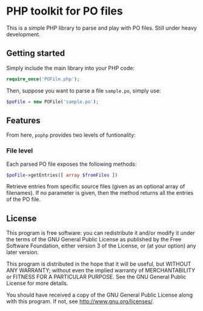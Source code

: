 PHP toolkit for PO files
========================

This is a simple PHP library to parse and play with PO files. Still under heavy development.

Getting started
---------------

Simply include the main library into your PHP code:
```php
require_once('POFile.php');
```

Then, suppose you want to parse a file ```sample.po```, simply use:
```php
$poFile = new POFile('sample.po');
```

Features
--------

From here, ```pophp``` provides two levels of funtionality: 

### File level ###

Each parsed PO file exposes the following methods: 

```php
$poFile->getEntries([ array $fromFiles ])
```
Retrieve entries from specific source files (given as an optional array of filenames).
If no parameter is given, then the method returns all the entries of the PO file.

License
-------

This program is free software: you can redistribute it and/or modify
it under the terms of the GNU General Public License as published by
the Free Software Foundation, either version 3 of the License, or
(at your option) any later version.

This program is distributed in the hope that it will be useful,
but WITHOUT ANY WARRANTY; without even the implied warranty of
MERCHANTABILITY or FITNESS FOR A PARTICULAR PURPOSE.  See the
GNU General Public License for more details.

You should have received a copy of the GNU General Public License
along with this program.  If not, see <http://www.gnu.org/licenses/>.


